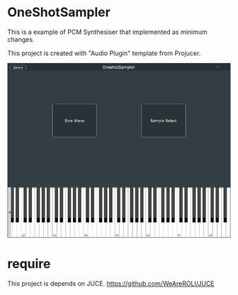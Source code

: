 # OneShotSampler

This is a example of PCM Synthesiser that implemented as minimum changes.

This project is created with "Audio Plugin" template from Projucer.

![img](./ScreenShot/OneShotSampler_GUI.PNG)


# require 

This project is depends on JUCE.
https://github.com/WeAreROLI/JUCE